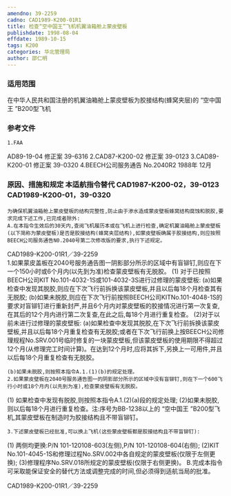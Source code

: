 ```yaml
---
amendno: 39-2259
cadno: CAD1989-K200-01R1
title: 检查“空中国王”飞机机翼油箱舱上蒙皮壁板
publishdate: 1998-08-04
effdate: 1989-10-15
tags: K200
categories: 华北管理局
author: 邵仁明
---
```


### 适用范围 
在中华人民共和国注册的机翼油箱舱上蒙皮壁板为胶接结构(蜂窝夹层)的 “空中国王 ”B200型飞机

### 参考文件
    1.FAA 
AD89-19-04  修正案 39-6316
    2.CAD87-K200-02  修正案 39-0123 
    3.CAD89-K200-01  修正案 39-0320 
    4.BEECH公司服务通告 No.2040R2  1988年 12月


### 原因、措施和规定 本适航指令替代 CAD1987-K200-02，39-0123 CAD1989-K200-01，39-0320
    为确保机翼油箱舱上蒙皮壁板的结构完整性,防止由于渗水造成蒙皮壁板蜂窝结构腐蚀和脱胶,要求完成下述工作,已完成者除外: 
    A.在本指令生效后的30天内,查阅飞机履历本或在飞机上进行检查,确定机翼油箱舱上蒙皮壁板(以下简称为蒙皮壁板)是否是胶接结构(蜂窝夹层结构),如蒙皮壁板确属于胶接结构,则应按照BEECH公司服务通告N0.2040号第二次修改版的要求,执行下述规定。
  CAD1989-K200-01R1／39-2259   
    1.如果蒙皮盖板在2040号服务通告图一阴影部分所示的区域中有盲铆钉,则应在下一个150小时或6个月内(以先到为准)检查蒙皮壁板有无脱胶。 
(1)
对于已按照BEECH公司KIT No.101-4032-1S或101-4032-3S进行过修理的蒙皮壁板: 
    (a)如果检查中发现其脱胶,则应在下次飞行前拆换该蒙皮壁板,并且以后每18个月检查其有无脱胶; 
    (b)如果未脱胶,则应在下次飞行前按照BEECH公司KITNo.101-4048-1S的要求对盲铆钉进行重新封严,并且6个月内对蒙皮壁板的胶接情况进行第一次复查,在其后的12个月内进行第二次复查,在此之后,每18个月进行重复检查。 
    (2)对于以前未进行过修理的蒙皮壁板: 
    (a)如果检查中发现其脱胶,在下次飞行前拆换该蒙皮壁板,并且以后每18个月重复检查有无脱胶;或者在下次飞行前换上按BEECH公司修理规程No.SRV.001号临时修复的一块蒙皮壁板,但该蒙皮壁板的使用期限不得超过12个月(从修理完工时间计算)。在达到12个月时,应将其拆下,另换上一可用件,并且以后每18个月重复检查有无脱胶。 

    (b)如果未脱胶,则按照本指令A.1.(1)(b)的规定处理。 
    2.如果蒙皮壁板在2040号服务通告图一的阴影部分所示的区域中没有盲铆钉,则在下一个600飞行小时或18个月内(以先到为准),检查蒙皮壁板有无脱胶。
(1)
如果检查中发现有脱胶,则按照本指令A.1.(2)(a)段的规定处理; 
    (2)如果未脱胶,则以后每18个月进行重复检查。注:序号为BB-1238以上的 “空中国王 ”B200型飞机,其蒙皮壁板在制造时为胶接结构且不带盲铆钉。 

    3.下述蒙皮壁板已经批准,可以换上飞机(这些蒙皮壁板都是胶接结构且不带盲铆钉): 
(1)
两侧均更换:P/N 101-120108-603(左侧),P/N 101-120108-604(右侧);
    (2)KIT No.101-4045-1S和修理过程No.SRV.002中各自规定的蒙皮壁板(仅限于左侧更换); 
    (3)修理程序No.SRV.018所规定的蒙皮壁板(仅限于右侧更换)。 
    B.完成本指令可采取能保证安全的替代方法或调整完成的时间,但必须得到适航当局的批准。

  CAD1989-K200-01R1／39-2259   
